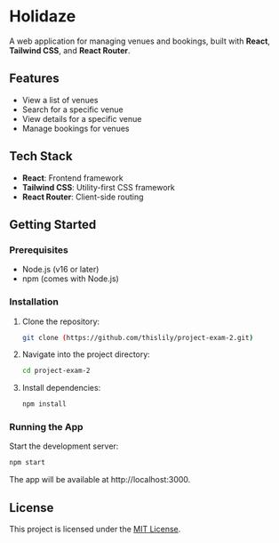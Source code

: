 # Holidaze

A web application for managing venues and bookings, built with **React**, **Tailwind CSS**, and **React Router**.  

## Features
- View a list of venues
- Search for a specific venue
- View details for a specific venue
- Manage bookings for venues

## Tech Stack
- **React**: Frontend framework
- **Tailwind CSS**: Utility-first CSS framework
- **React Router**: Client-side routing

## Getting Started

### Prerequisites
- Node.js (v16 or later)
- npm (comes with Node.js)

### Installation
1. Clone the repository:
   ```bash
   git clone (https://github.com/thislily/project-exam-2.git)
   
2. Navigate into the project directory:
   ```bash
   cd project-exam-2
   

3. Install dependencies:
   ```bash
   npm install


### Running the App
Start the development server:

  ```bash
  npm start
```
The app will be available at http://localhost:3000.


## License

This project is licensed under the [MIT License](https://opensource.org/licenses/MIT).

